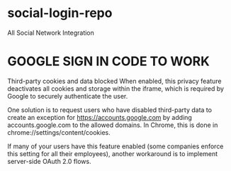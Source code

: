 # social-login-repo
All Social Network Integration

GOOGLE SIGN IN CODE TO WORK
===============================
Third-party cookies and data blocked
When enabled, this privacy feature deactivates all cookies and storage within the iframe, which is required by Google to securely authenticate the user.

One solution is to request users who have disabled third-party data to create an exception for https://accounts.google.com by adding accounts.google.com to the allowed domains. In Chrome, this is done in chrome://settings/content/cookies.

If many of your users have this feature enabled (some companies enforce this setting for all their employees), another workaround is to implement server-side OAuth 2.0 flows.
